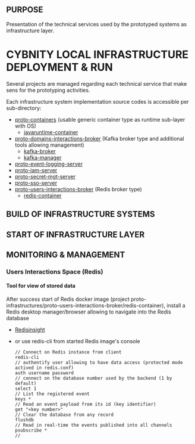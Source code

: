 ## PURPOSE
Presentation of the technical services used by the prototyped systems as infrastructure layer.

# CYBNITY LOCAL INFRASTRUCTURE DEPLOYMENT & RUN
Several projects are managed regarding each technical service that make sens for the prototyping activities.

Each infrastructure system implementation source codes is accessible per sub-directory:
- [proto-containers](proto-containers) (usable generic container type as runtime sub-layer with OS)
  - [javaruntime-container](proto-containers/javaruntime-container/README.md)
- [proto-domains-interactions-broker](proto-domains-interactions-broker) (Kafka broker type and additional tools allowing management)
  - [kafka-broker](proto-domains-interactions-broker/kafka-broker/README.md)
  - [kafka-manager](proto-domains-interactions-broker/kafka-manager/README.md)
- [proto-event-logging-server](proto-event-logging-server)
- [proto-iam-server](proto-iam-server)
- [proto-secret-mgt-server](proto-secret-mgt-server)
- [proto-sso-server](proto-sso-server)
- [proto-users-interactions-broker](proto-users-interactions-broker) (Redis broker type)
  - [redis-container](proto-users-interactions-broker/redis-container/README.md)

## BUILD OF INFRASTRUCTURE SYSTEMS



## START OF INFRASTRUCTURE LAYER

## MONITORING & MANAGEMENT

### Users Interactions Space (Redis)
#### Tool for view of stored data
After success start of Redis docker image (project proto-infrastructures/proto-users-interactions-broker/redis-container), install a Redis desktop manager/browser allowing to navigate into the Redis database
- [Redisinsight](https://developer.redis.com/explore/redisinsightv2/getting-started/#step-1-download-redisinsight)

- or use redis-cli from started Redis image's console

    ```shell
    // Connect on Redis instance from client
    redis-cli
    // authentify user allowing to have data access (protected mode actived in redis.conf)
    auth username password
    // connect on the database number used by the backend (1 by default)
    select 1
    // List the registered event
    keys *
    // Read an event payload from its id (key identifier)
    get "<key number>"
    // Clear the database from any record
    flushdb
    // Read in real-time the events published into all channels
    psubscribe *
    //
    ```
